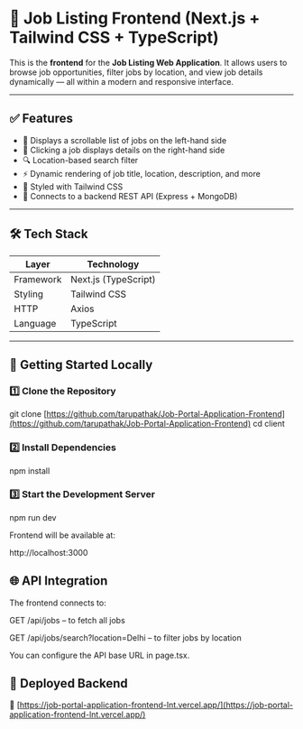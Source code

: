 # 💼 Job Listing Frontend (Next.js + Tailwind CSS + TypeScript)

This is the **frontend** for the **Job Listing Web Application**. It allows users to browse job opportunities, filter jobs by location, and view job details dynamically — all within a modern and responsive interface.

---

## ✅ Features

- 📄 Displays a scrollable list of jobs on the left-hand side
- 📌 Clicking a job displays details on the right-hand side
- 🔍 Location-based search filter
- ⚡ Dynamic rendering of job title, location, description, and more
- 🎨 Styled with Tailwind CSS
- 🔗 Connects to a backend REST API (Express + MongoDB)

---

## 🛠️ Tech Stack

| Layer      | Technology         |
|------------|--------------------|
| Framework  | Next.js (TypeScript) |
| Styling    | Tailwind CSS       |
| HTTP       | Axios              |
| Language   | TypeScript         |

---

## 🚀 Getting Started Locally

### 1️⃣ Clone the Repository

git clone [https://github.com/tarupathak/Job-Portal-Application-Frontend](https://github.com/tarupathak/Job-Portal-Application-Frontend)
cd client

### 2️⃣ Install Dependencies

npm install

### 3️⃣ Start the Development Server

npm run dev

Frontend will be available at:

http://localhost:3000


## 🌐 API Integration

The frontend connects to:

GET /api/jobs – to fetch all jobs

GET /api/jobs/search?location=Delhi – to filter jobs by location

You can configure the API base URL in page.tsx.

## 📡 Deployed Backend

🔗 [https://job-portal-application-frontend-lnt.vercel.app/](https://job-portal-application-frontend-lnt.vercel.app/)
